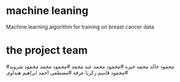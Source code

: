 # machine leaning
 Machine learning algorithm for training on breast cancer data
 
 # the project team
 #محمود خالد محمد خيره
 #محمود محمد عيد محمد
 #محمود محمد محمود شرويد 
 #محمود قاسم زكريا عرفة
 #مصطفى احمد ابراهيم هنداوى
 
